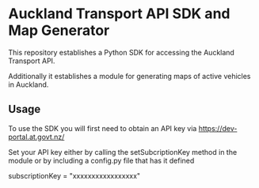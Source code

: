 # Auckland Transport API SDK and Map Generator

This repository establishes a Python SDK for accessing the Auckland Transport API.

Additionally it establishes a module for generating maps of active vehicles in Auckland.

## Usage

To use the SDK you will first need to obtain an API key via https://dev-portal.at.govt.nz/

Set your API key either by calling the setSubcriptionKey method in the module
or by including a config.py file that has it defined

subscriptionKey = "xxxxxxxxxxxxxxxxx"


